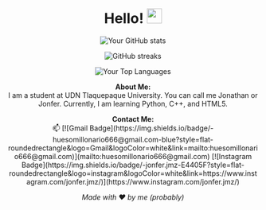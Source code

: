 <h1 align="center">Hello! <img src="https://media3.giphy.com/media/KAq5w47R9rmTuvWOWa/giphy.gif?cid=ecf05e470nflz54f9pspacom5jaosfotun26kaqdakerki3u&ep=v1_gifs_search&rid=giphy.gif&ct=g" width="30"></h1>

<p align="center">
  <img src="https://github-readme-stats.vercel.app/api?username=JonferJmz&show_icons=true&theme=tokyonight" alt="Your GitHub stats">
</p>

<p align="center">
  <img src="https://github-readme-streak-stats.herokuapp.com/?user=JonferJmz&theme=tokyonight" alt="GitHub streaks">
</p>

<p align="center">
  <img src="https://github-readme-stats.vercel.app/api/top-langs/?username=JonferJmz&theme=tokyonight&layout=compact" alt="Your Top Languages">
</p>

<p align="center">
  <strong>About Me:</strong><br>
  I am a student at UDN Tlaquepaque University. You can call me Jonathan or Jonfer. Currently, I am learning Python, C++, and HTML5.
</p>

<p align="center">
  <strong>Contact Me:</strong><br>
  📫 [![Gmail Badge](https://img.shields.io/badge/-huesomillonario666@gmail.com-blue?style=flat-roundedrectangle&logo=Gmail&logoColor=white&link=mailto:huesomillonario666@gmail.com)](mailto:huesomillonario666@gmail.com)
  [![Instagram Badge](https://img.shields.io/badge/-jonfer.jmz-E4405F?style=flat-roundedrectangle&logo=instagram&logoColor=white&link=https://www.instagram.com/jonfer.jmz/)](https://www.instagram.com/jonfer.jmz/)
</p>

<p align="center">
  <em>Made with ❤️ by me (probably)</em>
</p>
